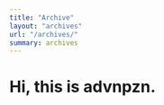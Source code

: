 ```yaml
---
title: "Archive"
layout: "archives"
url: "/archives/"
summary: archives
---
```


# Hi, this is advnpzn.
